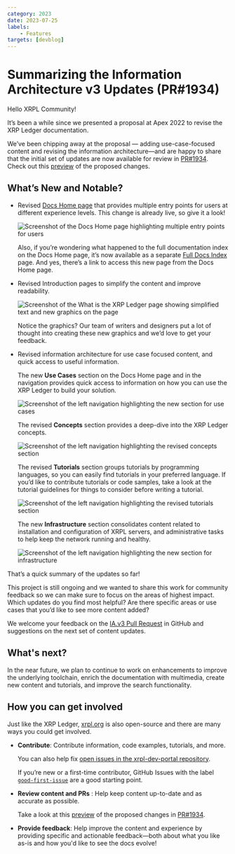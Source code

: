 ```yaml
---
category: 2023
date: 2023-07-25
labels:
    - Features
targets: [devblog]
---
```

# Summarizing the Information Architecture v3 Updates (PR#1934)

Hello XRPL Community! 

It’s been a while since we presented a proposal at Apex 2022 to revise the XRP Ledger documentation. 

We’ve been chipping away at the proposal — adding use-case-focused content and revising the information architecture—and are happy to share that the initial set of updates are now available for review in [PR#1934](https://github.com/XRPLF/xrpl-dev-portal/pull/1934). Check out this [preview](https://XRPLF.github.io/xrpl-dev-portal/pr-preview/IA.v3/) of the proposed changes.

<!-- BREAK -->

## What’s New and Notable? 

* Revised [Docs Home page](https://xrpl.org/docs.html) that provides multiple entry points for users at different experience levels. This change is already live, so give it a look!

    ![Screenshot of the Docs Home page highlighting multiple entry points for users](/blog/img/docs-iav3/xrpl-docs-home.png)

    Also, if you’re wondering what happened to the full documentation index on the Docs Home page, it’s now available as a separate [Full Docs Index](https://xrpl.org/docs-index.html) page. And yes, there’s a link to access this new page from the Docs Home page.

* Revised Introduction pages to simplify the content and improve readability.

    ![Screenshot of the What is the XRP Ledger page showing simplified text and new graphics on the page](/blog/img/docs-iav3/xrpl-docs-revised-introduction.png)

    Notice the graphics? Our team of writers and designers put a lot of thought into creating these new graphics and we’d love to get your feedback. 

* Revised information architecture for use case focused content, and quick access to useful information.

    The new **Use Cases** section on the Docs Home page and in the navigation provides quick access to information on how you can use the XRP Ledger to build your solution.

    ![Screenshot of the left navigation highlighting the new section for use cases](/blog/img/docs-iav3/xrpl-docs-use-cases.png)

    The revised **Concepts** section provides a deep-dive into the XRP Ledger concepts. 

    ![Screenshot of the left navigation highlighting the revised concepts section](/blog/img/docs-iav3/xrpl-docs-concepts.png)

    The revised **Tutorials** section groups tutorials by programming languages, so you can easily find tutorials in your preferred language. If you’d like to contribute tutorials or code samples, take a look at the tutorial guidelines for things to consider before writing a tutorial. 

    ![Screenshot of the left navigation highlighting the revised tutorials section](/blog/img/docs-iav3/xrpl-docs-tutorials.png)

    The new **Infrastructure** section consolidates content related to installation and configuration of XRPL servers, and administrative tasks to help keep the network running and healthy. 

    ![Screenshot of the left navigation highlighting the new section for infrastructure](/blog/img/docs-iav3/xrpl-docs-infrastructure.png)

That’s a quick summary of the updates so far! 

This project is still ongoing and we wanted to share this work for community feedback so we can make sure to focus on the areas of highest impact. Which updates do you find most helpful? Are there specific areas or use cases that you’d like to see more content added? 

We welcome your feedback on the [IA.v3 Pull Request](https://github.com/XRPLF/xrpl-dev-portal/pull/1934) in GitHub and suggestions on the next set of content updates. 

## What's next?

In the near future, we plan to continue to work on enhancements to improve the underlying toolchain, enrich the documentation with multimedia, create new content and tutorials, and improve the search functionality. 

## How you can get involved

Just like the XRP Ledger, [xrpl.org](https://xrpl.org) is also open-source and there are many ways you could get involved. 

* **Contribute**: Contribute information, code examples, tutorials, and more. 

    You can also help fix [open issues in the xrpl-dev-portal repository](https://github.com/XRPLF/xrpl-dev-portal/issues). 

    If you’re new or a first-time contributor, GitHub Issues with the label [`good-first-issue`](https://github.com/XRPLF/xrpl-dev-portal/issues?q=is%3Aissue+is%3Aopen+label%3A%22good+first+issue%22) are a good starting point.  

* **Review content and PRs** : Help keep content up-to-date and as accurate as possible. 

    Take a look at this [preview](https://XRPLF.github.io/xrpl-dev-portal/pr-preview/IA.v3/) of the proposed changes in [PR#1934](https://github.com/XRPLF/xrpl-dev-portal/pull/1934). 

* **Provide feedback**: Help improve the content and experience by providing specific and actionable feedback—both about what you like as-is and how you'd like to see the docs evolve! 
